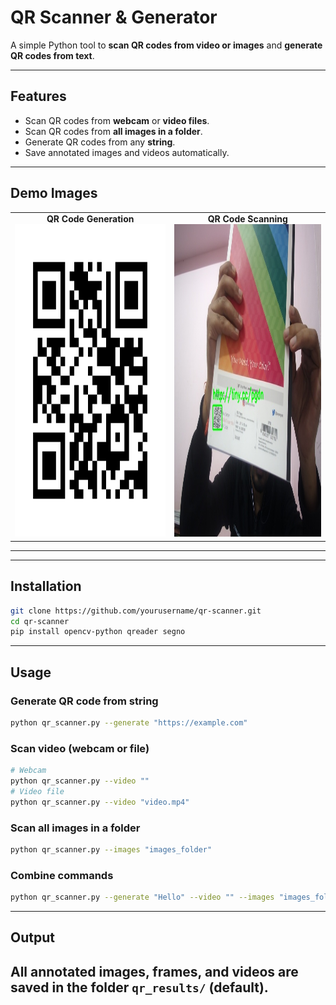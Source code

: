 # QR Scanner & Generator

A simple Python tool to **scan QR codes from video or images** and **generate QR codes from text**.  

---

## Features

- Scan QR codes from **webcam** or **video files**.  
- Scan QR codes from **all images in a folder**.  
- Generate QR codes from any **string**.  
- Save annotated images and videos automatically.  

---


## Demo Images

<table>
<tr>
<td align="center">
<b>QR Code Generation</b><br>
<img src="https://github.com/Gaurav14cs17/QRCode_BARCode_Gen-Scanner/blob/main/QR_Code/images/p1.png" width="500" height="500" />
</td>
<td align="center">
<b>QR Code Scanning</b><br>
<img src="https://github.com/Gaurav14cs17/QRCode_BARCode_Gen-Scanner/blob/main/QR_Code/images/p2.jpg" width="500" height="500" />
</td>
</tr>
</table>

---

---

## Installation

```bash
git clone https://github.com/yourusername/qr-scanner.git
cd qr-scanner
pip install opencv-python qreader segno
````

---

## Usage

### Generate QR code from string

```bash
python qr_scanner.py --generate "https://example.com"
```

### Scan video (webcam or file)

```bash
# Webcam
python qr_scanner.py --video ""
# Video file
python qr_scanner.py --video "video.mp4"
```

### Scan all images in a folder

```bash
python qr_scanner.py --images "images_folder"
```

### Combine commands

```bash
python qr_scanner.py --generate "Hello" --video "" --images "images_folder"
```

---

## Output
All annotated images, frames, and videos are saved in the folder `qr_results/` (default).
---


